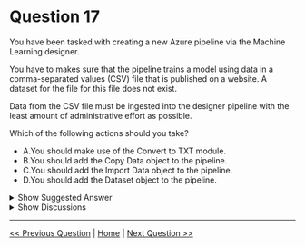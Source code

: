 # Question 17

You have been tasked with creating a new Azure pipeline via the Machine Learning designer.

You have to makes sure that the pipeline trains a model using data in a comma-separated values (CSV) file that is published on a website. A dataset for the file for this file does not exist.

Data from the CSV file must be ingested into the designer pipeline with the least amount of administrative effort as possible.

Which of the following actions should you take?

- A.You should make use of the Convert to TXT module.
- B.You should add the Copy Data object to the pipeline.
- C.You should add the Import Data object to the pipeline.
- D.You should add the Dataset object to the pipeline.

<details>
  <summary>Show Suggested Answer</summary>

<strong>C</strong><br>

</details>

<details>
  <summary>Show Discussions</summary>

<blockquote><p><strong>JTWang</strong> <code>(Thu 21 Apr 2022 00:55)</code> - <em>Upvotes: 14</em></p><p>The Import Data component support read data from following sources:

URL via HTTP
Azure cloud storages through Datastores)
Azure Blob Container
Azure File Share
Azure Data Lake
Azure Data Lake Gen2
Azure SQL Database
Azure PostgreSQL</p></blockquote>

<blockquote><p><strong>lianaliam</strong> <code>(Fri 06 Jun 2025 10:05)</code> - <em>Upvotes: 1</em></p><p>import</p></blockquote>
<blockquote><p><strong>shahid.azad</strong> <code>(Wed 24 Jul 2024 16:00)</code> - <em>Upvotes: 1</em></p><p>why the revealed tell wrong answer</p></blockquote>
<blockquote><p><strong>evangelist</strong> <code>(Sat 17 Feb 2024 11:15)</code> - <em>Upvotes: 1</em></p><p>C. You should add the Import Data object to the pipeline.

Adding the Import Data object to the pipeline in Azure Machine Learning designer is the most efficient way to ingest data from a CSV file published on a website. This action allows you to directly access and import the data into the pipeline with minimal administrative effort, eliminating the need for manual data conversion or copying. The Import Data object supports various data sources, including web URLs, making it ideal for this task.</p></blockquote>

<blockquote><p><strong>Matt2000</strong> <code>(Tue 06 Feb 2024 16:27)</code> - <em>Upvotes: 1</em></p><p>The instruction explicitly says that there is no dataset registered for the csv file. D (add dataset object) presupposes that such a dataset exists and thus is False. C  (import data module) remains as the only viable option.</p></blockquote>
<blockquote><p><strong>Charoon</strong> <code>(Thu 21 Dec 2023 02:04)</code> - <em>Upvotes: 1</em></p><p>According to MS in reference to the Import Data component:

&quot;All functionality provided by this component can be done by datastore and datasets in the workspace landing page. We recommend you use datastore and dataset which includes additional features like data monitoring&quot;

https://learn.microsoft.com/en-us/azure/machine-learning/component-reference/import-data?view=azureml-api-2

Hence DataSet is the preferred method, i.e. answer D.</p></blockquote>

<blockquote><p><strong>james2033</strong> <code>(Fri 20 Oct 2023 13:15)</code> - <em>Upvotes: 1</em></p><p>Let&#x27;s see screenshot, it is CSV https://learn.microsoft.com/en-us/azure/machine-learning/component-reference/media/module/import-data-path.png?view=azureml-api-2

https://learn.microsoft.com/en-us/azure/machine-learning/component-reference/import-data?view=azureml-api-2#how-to-configure-import-data

C is the correct answer: &#x27;Import Data&#x27; in pipeline.</p></blockquote>

<blockquote><p><strong>PopeyeDS</strong> <code>(Fri 14 Jul 2023 07:50)</code> - <em>Upvotes: 1</em></p><p>the correct answer is C. You should add the Import Data object to the pipeline. However, if you prefer to create the dataset manually, then you could use the Dataset object.</p></blockquote>
<blockquote><p><strong>Sa_Msa</strong> <code>(Fri 30 Jun 2023 11:28)</code> - <em>Upvotes: 2</em></p><p>The Import Data module in Azure Machine Learning designer allows you to read data from various data sources, including web URLs, and import it directly into your pipeline. By configuring the Import Data object with the URL of the CSV file, you can easily bring the data into the pipeline for further processing.</p></blockquote>
<blockquote><p><strong>Mirjalol</strong> <code>(Fri 10 Feb 2023 08:38)</code> - <em>Upvotes: 2</em></p><p>Dataset for this file does not exist.... and proceeded with answer D? My question is how you add dataset object to pipeline if it does not exist? Like literally how? Answer is C obviously</p></blockquote>
<blockquote><p><strong>KingTN</strong> <code>(Wed 08 Feb 2023 14:44)</code> - <em>Upvotes: 2</em></p><p>There is a note in the link, regarding import-data &quot;https://docs.microsoft.com/en-us/azure/machine-learning/component-reference/import-data&quot;, which recommends to use dataset... I am not sure when this note was added.. 
This is the note: &quot;All functionality provided by this component can be done by datastore and datasets in the workspace landing page. We recommend you use datastore and dataset which includes additional features like data monitoring. To learn more, see How to Access Data and How to Register Datasets article. After you register a dataset, you can find it in the Datasets -&gt; My Datasets category in designer interface. This component is reserved for Studio(classic) users to for a familiar experience.&quot;

So I think as of Jan 2023, the answer should be registering a dataset (similar to D, but may need to be rephrased).</p></blockquote>

<blockquote><p><strong>Vinit9</strong> <code>(Mon 06 Feb 2023 05:44)</code> - <em>Upvotes: 2</em></p><p>B. You should add the Copy Data object to the pipeline.

To ingest data from a CSV file published on a website into the Azure Machine Learning designer pipeline with the least amount of administrative effort possible, you should add the Copy Data object to the pipeline. The Copy Data object is used to copy data from a source to a destination, and it supports a variety of sources, including web URLs. By using the Copy Data object, you can quickly and easily ingest the data from the CSV file into the pipeline, without having to create a dataset or perform any additional preprocessing. This will minimize administrative effort and allow you to quickly get started with training a model using the data.</p></blockquote>

<blockquote><p><strong>Mirjalol</strong> <code>(Wed 01 Feb 2023 08:58)</code> - <em>Upvotes: 3</em></p><p>I have a question for yall fellas: The question mentions that there is no dataset for this file... 
Can we import data object if there is no dataset of this file?</p></blockquote>
<blockquote><p><strong>KIshor1212</strong> <code>(Tue 29 Nov 2022 13:57)</code> - <em>Upvotes: 1</em></p><p>There are two ways you can import data into the designer: Azure Machine Learning datasets - Register datasets in Azure Machine Learning to enable advanced features that help you manage your data. Import Data component - Use the Import Data component to directly access data from online data sources</p></blockquote>
<blockquote><p><strong>pancman</strong> <code>(Wed 13 Apr 2022 03:55)</code> - <em>Upvotes: 3</em></p><p>The correct answer is C. Import data component is used to import data from data sources such as web URLs with minimum effort. Reference: https://docs.microsoft.com/en-us/azure/machine-learning/component-reference/import-data</p></blockquote>
<blockquote><p><strong>JTWang</strong> <code>(Thu 21 Apr 2022 00:55)</code> - <em>Upvotes: 1</em></p><p>The Import Data component support read data from following sources:

URL via HTTP
Azure cloud storages through Datastores)
Azure Blob Container
Azure File Share
Azure Data Lake
Azure Data Lake Gen2
Azure SQL Database
Azure PostgreSQL</p></blockquote>

<blockquote><p><strong>Thornehead</strong> <code>(Sat 26 Mar 2022 01:17)</code> - <em>Upvotes: 3</em></p><p>In Azure Designer, there is no such object as &quot;IMPORT DATA&quot;. So the answer is &quot;insert Dataset&quot;.</p></blockquote>
<blockquote><p><strong>pancman</strong> <code>(Wed 13 Apr 2022 03:56)</code> - <em>Upvotes: 4</em></p><p>No, there is a component called import data and it is in fact the correct answer to this question. Check here: https://docs.microsoft.com/en-us/azure/machine-learning/component-reference/import-data</p></blockquote>
<blockquote><p><strong>windy610</strong> <code>(Sun 19 Nov 2023 08:51)</code> - <em>Upvotes: 1</em></p><p>God it is tricky</p></blockquote>
<blockquote><p><strong>TheCyanideLancer</strong> <code>(Mon 17 Jan 2022 16:52)</code> - <em>Upvotes: 2</em></p><p>shouldn&#x27;t the answer be C ?</p></blockquote>
<blockquote><p><strong>RAHULsingla</strong> <code>(Wed 19 Jan 2022 04:53)</code> - <em>Upvotes: 2</em></p><p>I think so too, it should be C, as it mentions less administrative effort</p></blockquote>

</details>

---

[<< Previous Question](question_16.md) | [Home](../index.md) | [Next Question >>](question_18.md)

